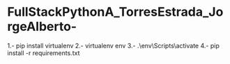 # FullStackPythonA_TorresEstrada_JorgeAlberto-

1.- pip install virtualenv
2.- virtualenv env
3.- .\env\Scripts\activate 
4.- pip install -r requirements.txt
